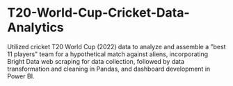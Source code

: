 # T20-World-Cup-Cricket-Data-Analytics
Utilized cricket T20 World Cup (2022) data to analyze and assemble a "best 11 players" team for a hypothetical match against aliens, incorporating Bright Data web scraping for data collection, followed by data transformation and cleaning in Pandas, and dashboard development in Power BI.
